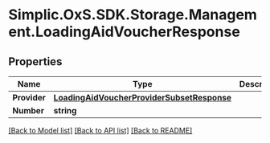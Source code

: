 # Simplic.OxS.SDK.Storage.Management.LoadingAidVoucherResponse

## Properties

Name | Type | Description | Notes
------------ | ------------- | ------------- | -------------
**Provider** | [**LoadingAidVoucherProviderSubsetResponse**](LoadingAidVoucherProviderSubsetResponse.md) |  | [optional] 
**Number** | **string** |  | [optional] 

[[Back to Model list]](../README.md#documentation-for-models) [[Back to API list]](../README.md#documentation-for-api-endpoints) [[Back to README]](../README.md)


